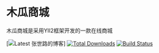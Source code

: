 木瓜商城
============================

木瓜商城是采用YII2框架开发的一款在线商城

[![Latest 张世路的博客](https://blog.pl39.com)]
[![Total Downloads](https://poser.pugx.org/yiisoft/yii2-app-basic/downloads.png)](https://packagist.org/packages/yiisoft/yii2-app-basic)
[![Build Status](https://travis-ci.org/yiisoft/yii2-app-basic.svg?branch=master)](https://travis-ci.org/yiisoft/yii2-app-basic)
